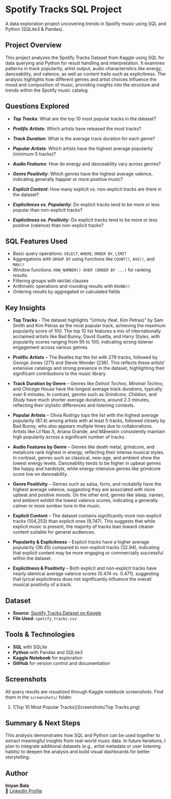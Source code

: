 # Spotify Tracks SQL Project

A data exploration project uncovering trends in Spotify music using SQL and Python (SQLite3 & Pandas).

##  Project Overview

This project analyzes the Spotify Tracks Dataset from Kaggle using SQL for data querying and Python for result handling and interpretation. It examines patterns in track popularity, artist output, audio characteristics like energy, danceability, and valence, as well as content traits such as explicitness. The analysis highlights how different genres and artist choices influence the mood and composition of music, providing insights into the structure and trends within the Spotify music catalog.

##  Questions Explored

- ***Top Tracks***: What are the top 10 most popular tracks in the dataset?

- ***Prolific Artists***: Which artists have released the most tracks?
  
- ***Track Duration***: What is the average track duration for each genre?

- ***Popular Artists***: Which artists have the highest average popularity (minimum 5 tracks)?
  
- ***Audio Features***: How do energy and danceability vary across genres?

- ***Genre Positivity***: Which genres have the highest average valence, indicating generally happier or more positive music?

- ***Explicit Content***: How many explicit vs. non-explicit tracks are there in the dataset?

- ***Explicitness vs. Popularity***: Do explicit tracks tend to be more or less popular than non-explicit tracks?
  
- ***Explicitness vs. Positivity***: Do explicit tracks tend to be more or less positive (valence) than non-explicit tracks?


## SQL Features Used

- Basic query operations: `SELECT`, `WHERE`, `ORDER BY`, `LIMIT`
- Aggregations with `GROUP BY` using functions like `COUNT()`, `AVG()`, and `MAX()`
- Window functions: `ROW_NUMBER() OVER (ORDER BY ...)` for ranking results
- Filtering groups with `HAVING` clauses
- Arithmetic operations and rounding results with `ROUND()`
- Ordering results by aggregated or calculated fields

  
##  Key Insights

- **Top Tracks** - The dataset highlights “Unholy (feat. Kim Petras)” by Sam Smith and Kim Petras as the most popular track, achieving the maximum popularity score of 100. The top 10 list features a mix of internationally acclaimed artists like Bad Bunny, David Guetta, and Harry Styles, with popularity scores ranging from 95 to 100, indicating strong listener engagement across various genres.

- **Prolific Artists** – The Beatles top the list with 279 tracks, followed by George Jones (271) and Stevie Wonder (236). This reflects these artists’ extensive catalogs and strong presence in the dataset, highlighting their significant contributions to the music library.

- **Track Duration by Genre** – Genres like *Detroit Techno*, *Minimal Techno*, and *Chicago House* have the longest average track durations, typically over 6 minutes. In contrast, genres such as *Grindcore*, *Children*, and *Study* have much shorter average durations, around 2.3 minutes, reflecting their stylistic differences and listening contexts.
  
- **Popular Artists** – Olivia Rodrigo tops the list with the highest average popularity (87.4) among artists with at least 5 tracks, followed closely by Bad Bunny, who also appears multiple times due to collaborations. Artists like Lil Nas X, Ariana Grande, and Måneskin consistently maintain high popularity across a significant number of tracks.
  
- **Audio Features by Genre** – Genres like death metal, grindcore, and metalcore rank highest in energy, reflecting their intense musical styles. In contrast, genres such as classical, new-age, and ambient show the lowest energy levels. Danceability tends to be higher in upbeat genres like happy and hardstyle, while energy-intensive genres like grindcore score low on danceability.

- **Genre Positivity** – Genres such as salsa, forro, and rockabilly have the highest average valence, suggesting they are associated with more upbeat and positive moods. On the other end, genres like sleep, iranian, and ambient exhibit the lowest valence scores, indicating a generally calmer or more somber tone in the music.
  
- **Explicit Content** – The dataset contains significantly more non-explicit tracks (104,253) than explicit ones (9,747). This suggests that while explicit music is present, the majority of tracks lean toward cleaner content suitable for general audiences.
  
- **Popularity & Explicitness** – Explicit tracks have a higher average popularity (36.45) compared to non-explicit tracks (32.94), indicating that explicit content may be more engaging or commercially successful within the dataset.

- **Explicitness & Positivity** – Both explicit and non-explicit tracks have nearly identical average valence scores (0.474 vs. 0.471), suggesting that lyrical explicitness does not significantly influence the overall musical positivity of a track.


## Dataset

- **Source**: [Spotify Tracks Dataset on Kaggle](https://www.kaggle.com/datasets/maharshipandya/-spotify-tracks-dataset)  
- **File Used**: `spotify_tracks.csv`


##  Tools & Technologies

- **SQL** with SQLite
- **Python** with Pandas and SQLite3
- **Kaggle Notebook** for exploration
- **GitHub** for version control and documentation

##  Screenshots

All query results are visualized through Kaggle notebook screenshots. Find them in the `screenshots/` folder.

1. ![Top 10 Most Popular Tracks](Screenshots/Top Tracks.png)

## Summary & Next Steps

This analysis demonstrates how SQL and Python can be used together to extract meaningful insights from real-world music data. In future iterations, I plan to integrate additional datasets (e.g., artist metadata or user listening habits) to deepen the analysis and build visual dashboards for better storytelling.


##  Author

**Iniyan Bala**  
📎 [LinkedIn Profile](https://www.linkedin.com/in/iniyan-bala-5832345a/)
